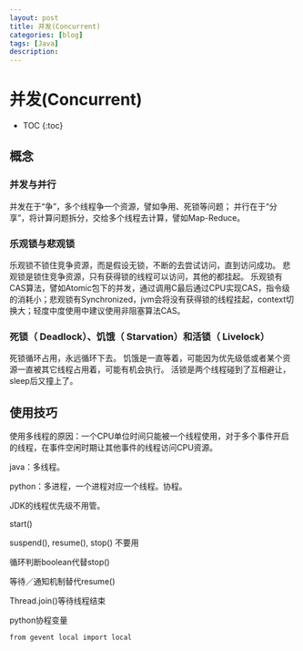 ```yaml
---
layout: post
title: 并发(Concurrent)
categories: [blog]
tags: [Java]
description: 
---
```


# 并发(Concurrent)

* TOC
{:toc}

## 概念
### 并发与并行
并发在于“争”，多个线程争一个资源，譬如争用、死锁等问题；
并行在于“分享”，将计算问题拆分，交给多个线程去计算，譬如Map-Reduce。

### 乐观锁与悲观锁
乐观锁不锁住竞争资源，而是假设无锁，不断的去尝试访问，直到访问成功。
悲观锁是锁住竞争资源，只有获得锁的线程可以访问，其他的都挂起。
乐观锁有CAS算法，譬如Atomic包下的并发，通过调用C最后通过CPU实现CAS，指令级的消耗小；悲观锁有Synchronized，jvm会将没有获得锁的线程挂起，context切换大；轻度中度使用中建议使用非阻塞算法CAS。
### 死锁（ Deadlock）、饥饿（ Starvation）和活锁（ Livelock）
死锁循环占用，永远循环下去。
饥饿是一直等着，可能因为优先级低或者某个资源一直被其它线程占用着，可能有机会执行。
活锁是两个线程碰到了互相避让，sleep后又撞上了。



## 使用技巧

使用多线程的原因：一个CPU单位时间只能被一个线程使用，对于多个事件开启的线程，在事件空闲时期让其他事件的线程访问CPU资源。

java：多线程。

python：多进程，一个进程对应一个线程。协程。



JDK的线程优先级不用管。



start()

suspend(), resume(), stop() 不要用

循环判断boolean代替stop()

等待／通知机制替代resume()

Thread.join()等待线程结束



python协程变量

`from gevent local import local`